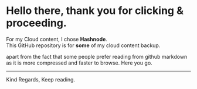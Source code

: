 # Hello there, thank you for clicking & proceeding.

For my Cloud content, I chose **Hashnode**. <br> This GitHub repository is for **some** of my cloud content backup.


apart from the fact that some people prefer reading from github markdown as it is more compressed and faster to browse. Here you go.

---

Kind Regards,
Keep reading.
